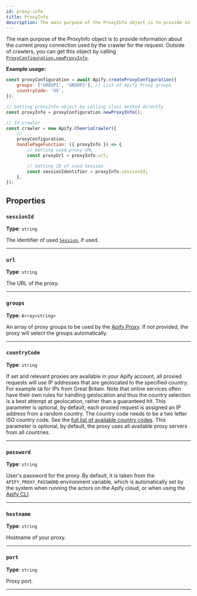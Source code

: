 ```yaml
---
id: proxy-info
title: ProxyInfo
description: The main purpose of the ProxyInfo object is to provide information about the current proxy connection used by the crawler for the request.
---
```


<a name="proxyinfo"></a>

The main purpose of the ProxyInfo object is to provide information about the current proxy connection used by the crawler for the request. Outside of
crawlers, you can get this object by calling [`ProxyConfiguration.newProxyInfo`](../api/proxy-configuration#newproxyinfo).

**Example usage:**

```javascript
const proxyConfiguration = await Apify.createProxyConfiguration({
    groups: ['GROUP1', 'GROUP2'], // List of Apify Proxy groups
    countryCode: 'US',
});

// Getting proxyInfo object by calling class method directly
const proxyInfo = proxyConfiguration.newProxyInfo();

// In crawler
const crawler = new Apify.CheerioCrawler({
    // ...
    proxyConfiguration,
    handlePageFunction: ({ proxyInfo }) => {
        // Getting used proxy URL
        const proxyUrl = proxyInfo.url;

        // Getting ID of used Session
        const sessionIdentifier = proxyInfo.sessionId;
    },
});
```

## Properties

### `sessionId`

**Type**: `string`

The identifier of used [`Session`](../api/session), if used.

---

### `url`

**Type**: `string`

The URL of the proxy.

---

### `groups`

**Type**: `Array<string>`

An array of proxy groups to be used by the [Apify Proxy](https://docs.apify.com/proxy). If not provided, the proxy will select the groups
automatically.

---

### `countryCode`

**Type**: `string`

If set and relevant proxies are available in your Apify account, all proxied requests will use IP addresses that are geolocated to the specified
country. For example `GB` for IPs from Great Britain. Note that online services often have their own rules for handling geolocation and thus the
country selection is a best attempt at geolocation, rather than a guaranteed hit. This parameter is optional, by default, each proxied request is
assigned an IP address from a random country. The country code needs to be a two letter ISO country code. See the
[full list of available country codes](https://en.wikipedia.org/wiki/ISO_3166-1_alpha-2#Officially_assigned_code_elements). This parameter is
optional, by default, the proxy uses all available proxy servers from all countries.

---

### `password`

**Type**: `string`

User's password for the proxy. By default, it is taken from the `APIFY_PROXY_PASSWORD` environment variable, which is automatically set by the system
when running the actors on the Apify cloud, or when using the [Apify CLI](https://github.com/apify/apify-cli).

---

### `hostname`

**Type**: `string`

Hostname of your proxy.

---

### `port`

**Type**: `string`

Proxy port.

---
